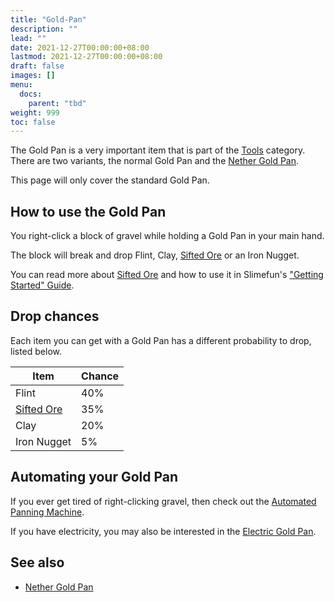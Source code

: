 ```yaml
---
title: "Gold-Pan"
description: ""
lead: ""
date: 2021-12-27T00:00:00+08:00
lastmod: 2021-12-27T00:00:00+08:00
draft: false
images: []
menu: 
  docs:
    parent: "tbd"
weight: 999
toc: false
---
```


The Gold Pan is a very important item that is part of the [Tools](https://github.com/Slimefun/Slimefun4/wiki/Tools) category.
There are two variants, the normal Gold Pan and the [Nether Gold Pan](https://github.com/Slimefun/Slimefun4/wiki/Nether-Gold-Pan).

This page will only cover the standard Gold Pan.

## How to use the Gold Pan

You right-click a block of gravel while holding a Gold Pan in your main hand.

The block will break and drop Flint, Clay, [Sifted Ore](https://github.com/Slimefun/Slimefun4/wiki/Sifted-Ore) or an Iron Nugget.

You can read more about [Sifted Ore](https://github.com/Slimefun/Slimefun4/wiki/Sifted-Ore) and how to use it in Slimefun's ["Getting Started" Guide](https://github.com/Slimefun/Slimefun4/wiki/Getting-Started).

## Drop chances

Each item you can get with a Gold Pan has a different probability to drop, listed below.

| Item | Chance |
| ---- | ------ |
| Flint | 40% |
| [Sifted Ore](https://github.com/Slimefun/Slimefun4/wiki/Sifted-Ore) | 35% |
| Clay | 20% |
| Iron Nugget | 5% |

## Automating your Gold Pan

If you ever get tired of right-clicking gravel, then check out the [Automated Panning Machine](https://github.com/Slimefun/Slimefun4/wiki/Automated-Panning-Machine).

If you have electricity, you may also be interested in the [Electric Gold Pan](https://github.com/Slimefun/Slimefun4/wiki/Electric-Gold-Pan).

## See also

* [Nether Gold Pan](https://github.com/Slimefun/Slimefun4/wiki/Nether-Gold-Pan)
